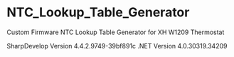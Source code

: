 # NTC_Lookup_Table_Generator
Custom Firmware NTC Lookup Table Generator for XH W1209 Thermostat

SharpDevelop Version  4.4.2.9749-39bf891c
.NET Version          4.0.30319.34209
